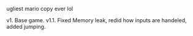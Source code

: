 ugliest mario copy ever lol

v1. Base game.
v1.1. Fixed Memory leak, redid how inputs are handeled, added jumping.
